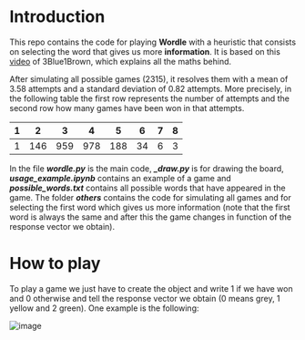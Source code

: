 # Introduction

This repo contains the code for playing **Wordle** with a heuristic that consists on selecting the word that gives us more **information**. It is based on this [video](https://www.youtube.com/watch?v=v68zYyaEmEA) of 3Blue1Brown, which explains all the maths behind.

After simulating all possible games (2315), it resolves them with a mean of 3.58 attempts and a standard deviation of 0.82 attempts. More precisely, in the following table the first row represents the number of attempts and the second row how many games have been won in that attempts.

| 1 |  2  |  3  |  4  |  5  | 6  | 7 | 8 |
| - | --- | --- | --- | --- | -- | - | - |
| 1 | 146 | 959 | 978 | 188 | 34 | 6 | 3 |

In the file ***wordle.py*** is the main code, ***_draw.py*** is for drawing the board, ***usage_example.ipynb*** contains an example of a game and ***possible_words.txt*** contains all possible words that have appeared in the game. The folder ***others*** contains the code for simulating all games and for selecting the first word which gives us more information (note that the first word is always the same and after this the game changes in function of the response vector we obtain).

# How to play

To play a game we just have to create the object and write 1 if we have won and 0 otherwise and tell the response vector we obtain (0 means grey, 1 yellow and 2 green). One example is the following:

![image](https://github.com/antodiazcano/wordle/assets/114878742/10b383e0-04bc-4cf8-adf6-00dea9e10cc4)

